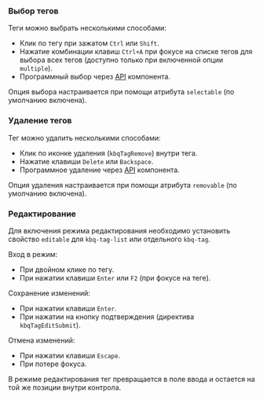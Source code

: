 <!-- example(tag-input) -->

### Выбор тегов

Теги можно выбрать несколькими способами:

- Клик по тегу при зажатом `Ctrl` или `Shift`.
- Нажатие комбинации клавиш `Ctrl+A` при фокусе на списке тегов для выбора всех тегов (доступно только при включенной опции `multiple`).
- Программный выбор через [API](/ru/components/tags/api) компонента.

Опция выбора настраивается при помощи атрибута `selectable` (по умолчанию включена).

<!-- example(tag-input-selectable) -->

### Удаление тегов

Тег можно удалить несколькими способами:

- Клик по иконке удаления (`kbqTagRemove`) внутри тега.
- Нажатие клавиши `Delete` или `Backspace`.
- Программное удаление через [API](/ru/components/tags/api) компонента.

Опция удаления настраивается при помощи атрибута `removable` (по умолчанию включена).

<!-- example(tag-input-removable) -->

### Редактирование

Для включения режима редактирования необходимо установить свойство `editable` для `kbq-tag-list` или отдельного `kbq-tag`.

Вход в режим:

- При двойном клике по тегу.
- При нажатии клавиши `Enter` или `F2` (при фокусе на теге).

Сохранение изменений:

- При нажатии клавиши `Enter`.
- При нажатии на кнопку подтверждения (директива `kbqTagEditSubmit`).

Отмена изменений:

- При нажатии клавиши `Escape`.
- При потере фокуса.

В режиме редактирования тег превращается в поле ввода и остается на той же позиции внутри контрола.

<!-- example(tag-input-editable) -->
